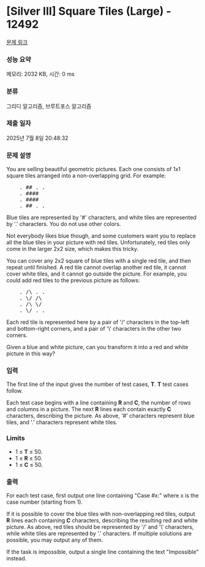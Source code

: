 # [Silver III] Square Tiles (Large) - 12492 

[문제 링크](https://www.acmicpc.net/problem/12492) 

### 성능 요약

메모리: 2032 KB, 시간: 0 ms

### 분류

그리디 알고리즘, 브루트포스 알고리즘

### 제출 일자

2025년 7월 8일 20:48:32

### 문제 설명

<p>You are selling beautiful geometric pictures. Each one consists of 1x1 square tiles arranged into a non-overlapping grid. For example:</p>

<pre>    . ## . .
    . ####
    . ####
    . ## . .
</pre>

<p>Blue tiles are represented by '#' characters, and white tiles are represented by '.' characters. You do not use other colors.</p>

<p> </p>

<p>Not everybody likes blue though, and some customers want you to replace all the blue tiles in your picture with red tiles. Unfortunately, red tiles only come in the larger 2x2 size, which makes this tricky.</p>

<p>You can cover any 2x2 square of blue tiles with a single red tile, and then repeat until finished. A red tile cannot overlap another red tile, it cannot cover white tiles, and it cannot go outside the picture. For example, you could add red tiles to the previous picture as follows:</p>

<pre>    . /\ . .
    . \/ /\
    . /\ \/
    . \/ . .
</pre>

<p>Each red tile is represented here by a pair of '/' characters in the top-left and bottom-right corners, and a pair of '\' characters in the other two corners.</p>

<p>Given a blue and white picture, can you transform it into a red and white picture in this way?</p>

### 입력 

 <p>The first line of the input gives the number of test cases, <strong>T</strong>. <strong>T</strong> test cases follow.</p>

<p>Each test case begins with a line containing <strong>R</strong> and <strong>C</strong>, the number of rows and columns in a picture. The next <strong>R</strong> lines each contain exactly <strong>C</strong> characters, describing the picture. As above, '#' characters represent blue tiles, and '.' characters represent white tiles.</p>

<h3>Limits</h3>

<ul>
	<li>1 ≤ <strong>T</strong> ≤ 50.</li>
	<li>1 ≤ <strong>R</strong> ≤ 50.</li>
	<li>1 ≤ <strong>C</strong> ≤ 50.</li>
</ul>

### 출력 

 <p>For each test case, first output one line containing "Case #x:" where x is the case number (starting from 1).</p>

<p>If it is possible to cover the blue tiles with non-overlapping red tiles, output <strong>R</strong> lines each containing <strong>C</strong> characters, describing the resulting red and white picture. As above, red tiles should be represented by '/' and '\' characters, while white tiles are represented by '.' characters. If multiple solutions are possible, you may output any of them.</p>

<p>If the task is impossible, output a single line containing the text "Impossible" instead.</p>


